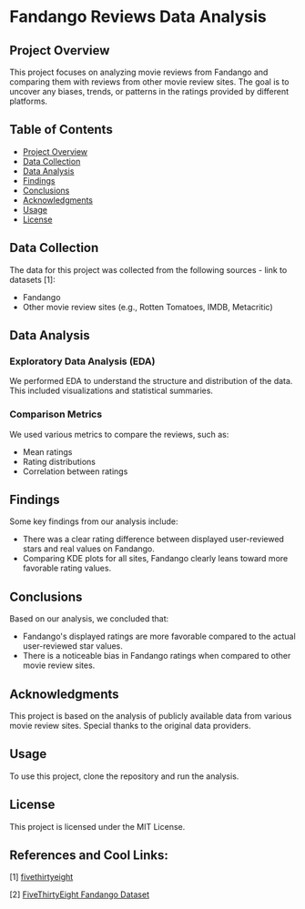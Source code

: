 # Fandango Reviews Data Analysis

## Project Overview

This project focuses on analyzing movie reviews from Fandango and comparing them with reviews from other movie review sites. The goal is to uncover any biases, trends, or patterns in the ratings provided by different platforms.

## Table of Contents
- [Project Overview](#project-overview)
- [Data Collection](#data-collection)
- [Data Analysis](#data-analysis)
- [Findings](#findings)
- [Conclusions](#conclusions)
- [Acknowledgments](#acknowledgments)
- [Usage](#usage)
- [License](#license)

## Data Collection

The data for this project was collected from the following sources - link to datasets [1]:
- Fandango
- Other movie review sites (e.g., Rotten Tomatoes, IMDB, Metacritic)

## Data Analysis

### Exploratory Data Analysis (EDA)

We performed EDA to understand the structure and distribution of the data. This included visualizations and statistical summaries.

### Comparison Metrics

We used various metrics to compare the reviews, such as:
- Mean ratings
- Rating distributions
- Correlation between ratings

## Findings

Some key findings from our analysis include:
- There was a clear rating difference between displayed user-reviewed stars and real values on Fandango.
- Comparing KDE plots for all sites, Fandango clearly leans toward more favorable rating values.

## Conclusions

Based on our analysis, we concluded that:
- Fandango's displayed ratings are more favorable compared to the actual user-reviewed star values.
- There is a noticeable bias in Fandango ratings when compared to other movie review sites.

## Acknowledgments

This project is based on the analysis of publicly available data from various movie review sites. Special thanks to the original data providers.

## Usage

To use this project, clone the repository and run the analysis.

## License

This project is licensed under the MIT License.

## References and Cool Links:
[1] [fivethirtyeight](https://github.com/fivethirtyeight/data/blob/master/fandango/fandango_scrape.csv)

[2] [FiveThirtyEight Fandango Dataset](https://mpolinowski.github.io/docs/Development/Python/2023-05-17-fandango-ratings-controversy/2023-05-17/)
